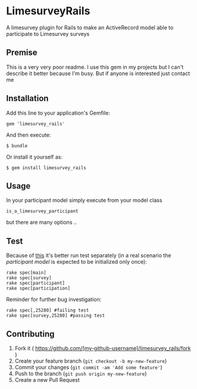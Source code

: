 # LimesurveyRails

A limesurvey plugin for Rails to make an ActiveRecord model able to participate to Limesurvey surveys

## Premise

This is a very very poor readme. I use this gem in my projects but I can't describe it better because I'm busy. But if anyone is interested just contact me 

## Installation

Add this line to your application's Gemfile:

    gem 'limesurvey_rails'

And then execute:

    $ bundle

Or install it yourself as:

    $ gem install limesurvey_rails

## Usage

In your participant model simply execute from your model class

    is_a_limesurvey_participant

but there are many options ..

## Test

Because of [this](http://stackoverflow.com/posts/27786703) it's better run test separately (in a real scenario the *participant model* is expected to be initialized only once):

    rake spec[main]
    rake spec[survey]
    rake spec[participant]
    rake spec[participation]

Reminder for further bug investigation:

    rake spec[,25280] #failing test
    rake spec[survey,25280] #passing test

## Contributing

1. Fork it ( https://github.com/[my-github-username]/limesurvey_rails/fork )
2. Create your feature branch (`git checkout -b my-new-feature`)
3. Commit your changes (`git commit -am 'Add some feature'`)
4. Push to the branch (`git push origin my-new-feature`)
5. Create a new Pull Request
